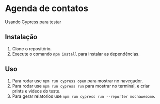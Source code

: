 # Agenda de contatos 

Usando Cypress para testar

## Instalação

1. Clone o repositório.
2. Execute o comando `npm install` para instalar as dependências.

## Uso

1. Para rodar use  `npm run cypress open` para mostrar no navegador.
2. Para rodar use  `npm run cypress run` para mostrar no terminal, e criar prints e videos do teste.
3. Para gerar relatorios use  `npm run cypress run --reporter mochawesome`.